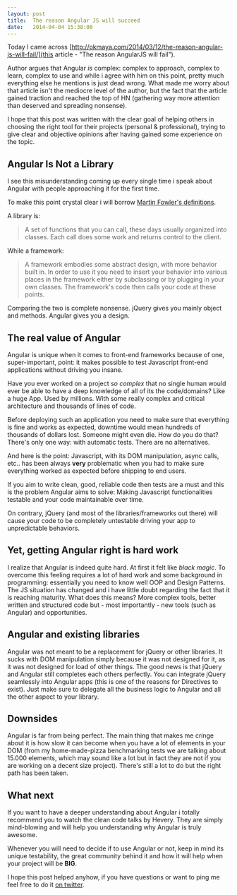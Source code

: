 ```yaml
---
layout: post
title:  The reason Angular JS will succeed
date:   2014-04-04 15:38:00
---
```


Today I came across [http://okmaya.com/2014/03/12/the-reason-angular-js-will-fail/](this article - "The reason AngularJS will fail").

Author argues that Angular *is* complex: complex to approach, complex to learn, complex to use and while i agree with him on this point, pretty much everything else he mentions is just dead wrong. What made me worry about that article isn't the mediocre level of the author, but the fact that the article gained traction and reached the top of HN (gathering way more attention than deserved and spreading nonsense).

I hope that this post was written with the clear goal of helping others in choosing the right tool for their projects (personal & professional), trying to give clear and objective opinions after having gained some experience on the topic.

## Angular Is Not a Library

I see this misunderstanding coming up every single time i speak about Angular with people approaching it for the first time.

To make this point crystal clear i will borrow [Martin Fowler's definitions](http://martinfowler.com/bliki/InversionOfControl.html).

A library is:
> A set of functions that you can call, these days usually organized into classes. Each call does some work and returns control to the client.

While a framework:
> A framework embodies some abstract design, with more behavior built in. In order to use it you need to insert your behavior into various places in the framework either by subclassing or by plugging in your own classes. The framework's code then calls your code at these points.

Comparing the two is complete nonsense. jQuery gives you mainly object and methods. Angular gives you a design.

## The real value of Angular
Angular is unique when it comes to front-end frameworks because of one, super-important, point: it makes possible to test Javascript front-end applications without driving you insane. 

Have you ever worked on a project *so complex* that no single human would ever be able to have a deep knowledge of all of its the code/domains? Like a huge App. Used by millions. With some really complex and critical architecture and thousands of lines of code.

Before deploying such an application you need to make sure that everything is fine and works as expected, downtime would mean hundreds of thousands of dollars lost. Someone might even die. How do you do that? There's only one way: with automatic tests. There are no alternatives.

And here is the point: Javascript, with its DOM manipulation, async calls, etc.. has been always **very** problematic when you had to make sure everything worked as expected before shipping to end users.

If you aim to write clean, good, reliable code then tests are a must and this is the problem Angular aims to solve: Making Javascript functionalities testable and your code maintainable over time.

On contrary, jQuery (and most of the libraries/frameworks out there) will cause your code to be completely untestable driving your app to unpredictable behaviors.

## Yet, getting Angular right is hard work

I realize that Angular is indeed quite hard. At first it felt like *black magic*. To overcome this feeling requires a lot of hard work and some background in programming: essentially you need to know well OOP and Design Patterns. The JS situation has changed and i have little doubt regarding the fact that it is reaching maturity. What does this means? More complex tools, better written and structured code but - most importantly - new tools (such as Angular) and opportunities.

## Angular and existing libraries

Angular was not meant to be a replacement for jQuery or other libraries. It sucks with DOM manipulation simply because it was not designed for it, as it was not designed for load of other things. The good news is that jQuery and Angular still completes each others perfectly. You can integrate jQuery seamlessly into Angular apps (this is one of the reasons for Directives to exist). Just make sure to delegate all the business logic to Angular and all the other aspect to your library.

## Downsides

Angular is far from being perfect. The main thing that makes me cringe about it is how slow it can become when you have a lot of elements in your DOM (from my home-made-pizza benchmarking tests we are talking about 15.000 elements, which may sound like a lot but in fact they are not if you are working on a decent size project). There's still a lot to do but the right path has been taken.

## What next

If you want to have a deeper understanding about Angular i totally recommend you to watch the clean code talks by Hevery. They are simply mind-blowing and will help you understanding why Angular is truly awesome.

Whenever you will need to decide if to use Angular or not, keep in mind its unique testability, the great community behind it and how it will help when your project will be **BIG**.

I hope this post helped anyhow, if you have questions or want to ping me feel free to do it [on twitter](http://twitter.com/jnardiello).